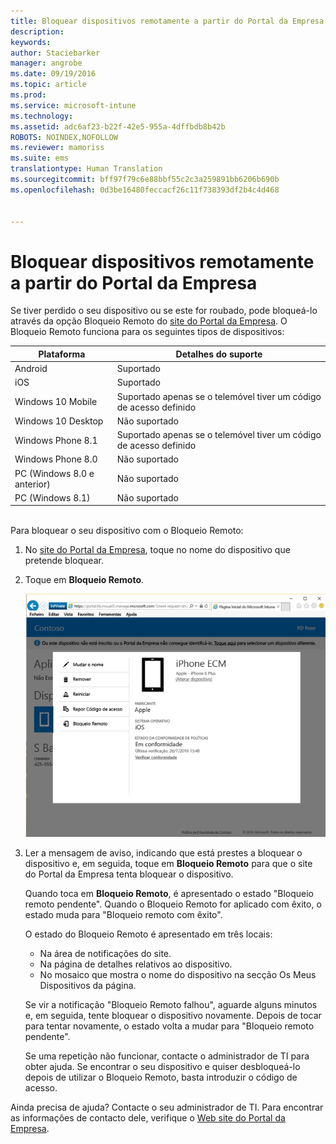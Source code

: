 ```yaml
---
title: Bloquear dispositivos remotamente a partir do Portal da Empresa | Microsoft Intune
description: 
keywords: 
author: Staciebarker
manager: angrobe
ms.date: 09/19/2016
ms.topic: article
ms.prod: 
ms.service: microsoft-intune
ms.technology: 
ms.assetid: adc6af23-b22f-42e5-955a-4dffbdb8b42b
ROBOTS: NOINDEX,NOFOLLOW
ms.reviewer: mamoriss
ms.suite: ems
translationtype: Human Translation
ms.sourcegitcommit: bff97f79c6e88bbf55c2c3a259891bb6206b690b
ms.openlocfilehash: 0d3be16480feccacf26c11f738393df2b4c4d468


---
```



# Bloquear dispositivos remotamente a partir do Portal da Empresa

Se tiver perdido o seu dispositivo ou se este for roubado, pode bloqueá-lo através da opção Bloqueio Remoto do [site do Portal da Empresa](http://portal.manage.microsoft.com). O Bloqueio Remoto funciona para os seguintes tipos de dispositivos:

Plataforma  |Detalhes do suporte  
---------|---------
Android | Suportado       
iOS | Suportado
Windows 10 Mobile | Suportado apenas se o telemóvel tiver um código de acesso definido     
Windows 10 Desktop | Não suportado  
Windows Phone 8.1 | Suportado apenas se o telemóvel tiver um código de acesso definido
Windows Phone 8.0 | Não suportado
PC (Windows 8.0 e anterior) | Não suportado       
PC (Windows 8.1) | Não suportado

</br>
Para bloquear o seu dispositivo com o Bloqueio Remoto:

1.  No [site do Portal da Empresa](http://portal.manage.microsoft.com), toque no nome do dispositivo que pretende bloquear.

2.  Toque em **Bloqueio Remoto**.

    ![remote-lock-option-on-company-portal-website](./media/iwp-screen-with-all-options.png)

3.  Ler a mensagem de aviso, indicando que está prestes a bloquear o dispositivo e, em seguida, toque em **Bloqueio Remoto** para que o site do Portal da Empresa tenta bloquear o dispositivo.

    Quando toca em **Bloqueio Remoto**, é apresentado o estado "Bloqueio remoto pendente".  Quando o Bloqueio Remoto for aplicado com êxito, o estado muda para "Bloqueio remoto com êxito".

    O estado do Bloqueio Remoto é apresentado em três locais:

    * Na área de notificações do site.
    * Na página de detalhes relativos ao dispositivo.
    * No mosaico que mostra o nome do dispositivo na secção Os Meus Dispositivos da página.

    Se vir a notificação "Bloqueio Remoto falhou", aguarde alguns minutos e, em seguida, tente bloquear o dispositivo novamente. Depois de tocar para tentar novamente, o estado volta a mudar para "Bloqueio remoto pendente".

    Se uma repetição não funcionar, contacte o administrador de TI para obter ajuda. Se encontrar o seu dispositivo e quiser desbloqueá-lo depois de utilizar o Bloqueio Remoto, basta introduzir o código de acesso.

Ainda precisa de ajuda? Contacte o seu administrador de TI. Para encontrar as informações de contacto dele, verifique o [Web site do Portal da Empresa](http://portal.manage.microsoft.com).




<!--HONumber=Sep16_HO3-->


